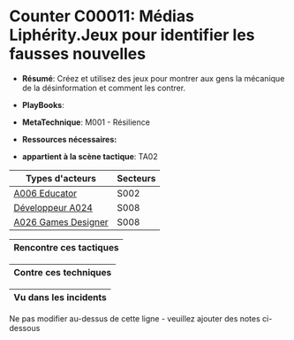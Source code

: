 # Counter C00011: Médias Liphérity.Jeux pour identifier les fausses nouvelles

* **Résumé**: Créez et utilisez des jeux pour montrer aux gens la mécanique de la désinformation et comment les contrer.

* **PlayBooks**:

* **MetaTechnique**: M001 - Résilience

* **Ressources nécessaires:**

* **appartient à la scène tactique**: TA02


|Types d'acteurs |Secteurs |
|----------- |------- |
|[A006 Educator](../../generated_pages/actortypes/A006.md) |S002 |
|[Développeur A024](../../generated_pages/actortypes/A024.md) |S008 |
|[A026 Games Designer](../../generated_pages/actortypes/A026.md) |S008 |



|Rencontre ces tactiques |
|---------------------- |



|Contre ces techniques |
|------------------------- |



|Vu dans les incidents |
|----------------- |


Ne pas modifier au-dessus de cette ligne - veuillez ajouter des notes ci-dessous